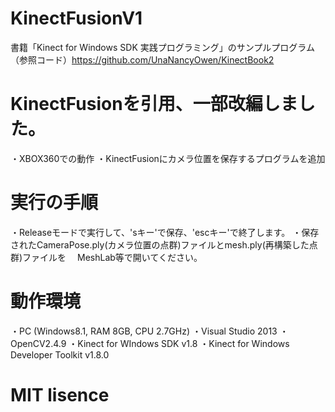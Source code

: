 # KinectFusionV1

書籍「Kinect for Windows SDK 実践プログラミング」のサンプルプログラム
（参照コード）https://github.com/UnaNancyOwen/KinectBook2

# KinectFusionを引用、一部改編しました。
・XBOX360での動作
・KinectFusionにカメラ位置を保存するプログラムを追加

# 実行の手順
・Releaseモードで実行して、'sキー'で保存、'escキー'で終了します。
・保存されたCameraPose.ply(カメラ位置の点群)ファイルとmesh.ply(再構築した点群)ファイルを
　MeshLab等で開いてください。

# 動作環境
・PC (Windows8.1, RAM 8GB, CPU 2.7GHz)
・Visual Studio 2013
・OpenCV2.4.9
・Kinect for WIndows SDK v1.8
・Kinect for Windows Developer Toolkit v1.8.0

# MIT lisence
